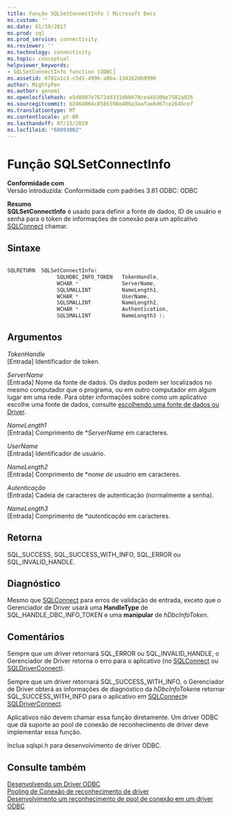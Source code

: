 ```yaml
---
title: Função SQLSetConnectInfo | Microsoft Docs
ms.custom: ''
ms.date: 01/19/2017
ms.prod: sql
ms.prod_service: connectivity
ms.reviewer: ''
ms.technology: connectivity
ms.topic: conceptual
helpviewer_keywords:
- SQLSetConnectInfo function [ODBC]
ms.assetid: 0782a1c3-c5d1-499b-a8ba-134162db9990
author: MightyPen
ms.author: genemi
ms.openlocfilehash: e5d8087e7672dd331d0b078cea4930be7582a026
ms.sourcegitcommit: b2464064c0566590e486a3aafae6d67ce2645cef
ms.translationtype: MT
ms.contentlocale: pt-BR
ms.lasthandoff: 07/15/2019
ms.locfileid: "68093002"
---
```

# <a name="sqlsetconnectinfo-function"></a>Função SQLSetConnectInfo
**Conformidade com**  
 Versão introduzida: Conformidade com padrões 3.81 ODBC: ODBC  
  
 **Resumo**  
 **SQLSetConnectInfo** é usado para definir a fonte de dados, ID de usuário e senha para o token de informações de conexão para um aplicativo [SQLConnect](../../../odbc/reference/syntax/sqlconnect-function.md) chamar.  
  
## <a name="syntax"></a>Sintaxe  
  
```cpp
  
SQLRETURN  SQLSetConnectInfo(  
                SQLHDBC_INFO_TOKEN   TokenHandle,  
                WCHAR *              ServerName,  
                SQLSMALLINT          NameLength1,  
                WCHAR *              UserName,  
                SQLSMALLINT          NameLength2,  
                WCHAR *              Authentication,  
                SQLSMALLINT          NameLength3 );  
```  
  
## <a name="arguments"></a>Argumentos  
 *TokenHandle*  
 [Entrada] Identificador de token.  
  
 *ServerName*  
 [Entrada] Nome da fonte de dados. Os dados podem ser localizados no mesmo computador que o programa, ou em outro computador em algum lugar em uma rede. Para obter informações sobre como um aplicativo escolhe uma fonte de dados, consulte [escolhendo uma fonte de dados ou Driver](../../../odbc/reference/develop-app/choosing-a-data-source-or-driver.md).  
  
 *NameLength1*  
 [Entrada] Comprimento de **ServerName* em caracteres.  
  
 *UserName*  
 [Entrada] Identificador de usuário.  
  
 *NameLength2*  
 [Entrada] Comprimento de **nome de usuário* em caracteres.  
  
 *Autenticação*  
 [Entrada] Cadeia de caracteres de autenticação (normalmente a senha).  
  
 *NameLength3*  
 [Entrada] Comprimento de **autenticação* em caracteres.  
  
## <a name="returns"></a>Retorna  
 SQL_SUCCESS, SQL_SUCCESS_WITH_INFO, SQL_ERROR ou SQL_INVALID_HANDLE.  
  
## <a name="diagnostics"></a>Diagnóstico  
 Mesmo que [SQLConnect](../../../odbc/reference/syntax/sqlconnect-function.md) para erros de validação de entrada, exceto que o Gerenciador de Driver usará uma **HandleType** de SQL_HANDLE_DBC_INFO_TOKEN e uma **manipular** de *hDbcInfoToken*.  
  
## <a name="remarks"></a>Comentários  
 Sempre que um driver retornará SQL_ERROR ou SQL_INVALID_HANDLE, o Gerenciador de Driver retorna o erro para o aplicativo (no [SQLConnect](../../../odbc/reference/syntax/sqlconnect-function.md) ou [SQLDriverConnect](../../../odbc/reference/syntax/sqldriverconnect-function.md)).  
  
 Sempre que um driver retornará SQL_SUCCESS_WITH_INFO, o Gerenciador de Driver obterá as informações de diagnóstico da *hDbcInfoToken*e retornar SQL_SUCCESS_WITH_INFO para o aplicativo em [SQLConnect](../../../odbc/reference/syntax/sqlconnect-function.md)e [SQLDriverConnect](../../../odbc/reference/syntax/sqldriverconnect-function.md).  
  
 Aplicativos não devem chamar essa função diretamente. Um driver ODBC que dá suporte ao pool de conexão de reconhecimento de driver deve implementar essa função.  
  
 Inclua sqlspi.h para desenvolvimento de driver ODBC.  
  
## <a name="see-also"></a>Consulte também  
 [Desenvolvendo um Driver ODBC](../../../odbc/reference/develop-driver/developing-an-odbc-driver.md)   
 [Pooling de Conexão de reconhecimento de driver](../../../odbc/reference/develop-app/driver-aware-connection-pooling.md)   
 [Desenvolvimento um reconhecimento de pool de conexão em um driver ODBC](../../../odbc/reference/develop-driver/developing-connection-pool-awareness-in-an-odbc-driver.md)
